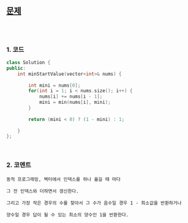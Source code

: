 [문제](https://leetcode.com/problems/minimum-value-to-get-positive-step-by-step-sum/)
-------------------------

<br>
<br>

### 1. 코드
```cpp
class Solution {
public:
    int minStartValue(vector<int>& nums) {
        
        int mini = nums[0];
        for(int i = 1; i < nums.size(); i++) {
            nums[i] += nums[i - 1];
            mini = min(nums[i], mini);
        }
        
        return (mini < 0) ? (1 - mini) : 1;
        
    }
};
```

<br>

### 2. 코멘트

    동적 프로그래밍, 벡터에서 인덱스를 하나 옮길 때 마다 
    
    그 전 인덱스와 더하면서 갱신한다.
    
    그리고 가장 작은 경우의 수를 찾아서 그 수가 음수일 경우 1 - 최소값을 반환하거나
    
    양수일 경우 답이 될 수 있는 최소의 양수인 1을 반환한다. 

